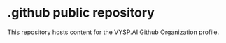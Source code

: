 # .github public repository
This repository hosts content for the VYSP.AI Github Organization profile.
